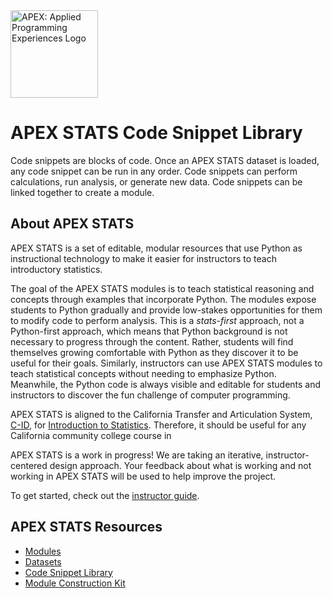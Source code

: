 <img src="https://github.com/vectrlab/apex-stats-modules/raw/main/images/APEX_logo.png" alt="APEX: Applied Programming Experiences Logo" style="height:10em;">

# APEX STATS Code Snippet Library

Code snippets are blocks of code. Once an APEX STATS dataset is loaded, any code snippet can be run in any order. Code snippets can perform calculations, run analysis, or generate new data. Code snippets can be linked together to create a module.

## About APEX STATS

APEX STATS is a set of editable, modular resources that use Python as instructional technology to make it easier for instructors to teach introductory statistics.

The goal of the APEX STATS modules is to teach statistical reasoning and concepts through examples that incorporate Python. The modules expose students to Python gradually and provide low-stakes opportunities for them to modify code to perform analysis. This is a <i>stats-first</i> approach, not a Python-first approach, which means that Python background is not necessary to progress through the content. Rather, students will find themselves growing comfortable with Python as they discover it to be useful for their goals. Similarly, instructors can use APEX STATS modules to teach statistical concepts without needing to emphasize Python. Meanwhile, the Python code is always visible and editable for students and instructors to discover the fun challenge of computer programming.

APEX STATS is aligned to the California Transfer and Articulation System, <a href="https://www.c-id.net">C-ID</a>, for <a href="https://www.c-id.net/descriptors/final/show/365">Introduction to Statistics</a>. Therefore, it should be useful for any California community college course in 

APEX STATS is a work in progress! We are taking an iterative, instructor-centered design approach. Your feedback about what is working and not working in APEX STATS will be used to help improve the project.

To get started, check out the <a href="https://colab.research.google.com/github/vectrlab/apex-stats-modules/blob/main/Instructor_Guide.ipynb">instructor guide</a>.

## APEX STATS Resources
- <a href="https://github.com/vectrlab/apex-stats-modules/">Modules</a>
- <a href="https://github.com/vectrlab/apex-stats-datasets/">Datasets</a>
- <a href="https://github.com/vectrlab/apex-stats-modules/">Code Snippet Library</a>
- <a href="https://colab.research.google.com/github/vectrlab/apex-stats-modules/blob/main/Module_Construction_Kit.ipynb">Module Construction Kit</a>

